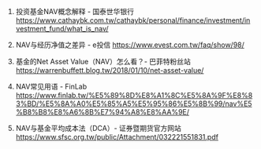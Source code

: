 

1. 投资基金NAV概念解释 - 国泰世华银行 
https://www.cathaybk.com.tw/cathaybk/personal/finance/investment/investment_fund/what_is_nav/

2. NAV与经历净值之差异 - e投信 
https://www.evest.com.tw/faq/show/98/

3. 基金的Net Asset Value（NAV）怎么看？- 巴菲特粉丝站 
https://warrenbuffett.blog.tw/2018/01/10/net-asset-value/

4. NAV常见用语 - FinLab 
https://www.finlab.tw/%E5%89%8D%E8%A1%8C%E5%8A%9F%E8%83%BD/%E5%8A%A0%E5%85%A5%E5%95%86%E5%8B%99/nav%E5%B8%B8%E8%A6%8B%E7%94%A8%E8%AA%9E/

5. NAV与基金平均成本法（DCA）- 证券暨期货官方网站 
https://www.sfsc.org.tw/public/Attachment/032221551831.pdf
